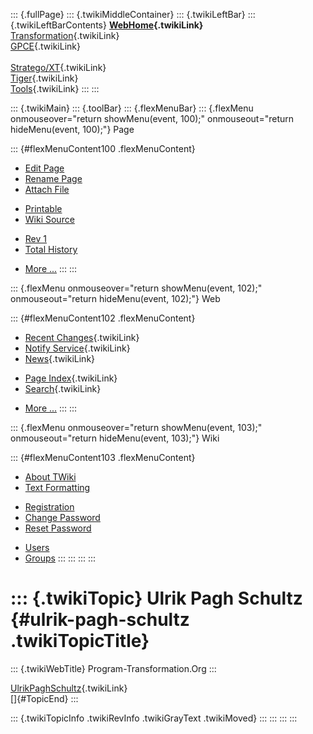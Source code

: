 ::: {.fullPage}
::: {.twikiMiddleContainer}
::: {.twikiLeftBar}
::: {.twikiLeftBarContents}
**[WebHome](WebHome){.twikiLink}**\
[Transformation](../Transform/WebHome){.twikiLink}\
[GPCE](../Gpce/WebHome){.twikiLink}\
\
[Stratego/XT](../Stratego/WebHome){.twikiLink}\
[Tiger](../Tiger/WebHome){.twikiLink}\
[Tools](../Tools/WebHome){.twikiLink}
:::
:::

::: {.twikiMain}
::: {.toolBar}
::: {.flexMenuBar}
::: {.flexMenu onmouseover="return showMenu(event, 100);" onmouseout="return hideMenu(event, 100);"}
Page

::: {#flexMenuContent100 .flexMenuContent}
-   [Edit
    Page](http://www.program-transformation.org/edit/Main/UlrikPaghSchultz?t=1536826834)
-   [Rename
    Page](http://www.program-transformation.org/rename/Main/UlrikPaghSchultz)
-   [Attach
    File](http://www.program-transformation.org/attach/Main/UlrikPaghSchultz)

<!-- -->

-   [Printable](http://www.program-transformation.org/view/Main/UlrikPaghSchultz?skin=print.pattern)
-   [Wiki
    Source](http://www.program-transformation.org/view/Main/UlrikPaghSchultz?skin=text&raw=on&contenttype=text/plain)

<!-- -->

-   [Rev
    1](http://www.program-transformation.org/view/Main/UlrikPaghSchultz?rev=1.1)
-   [Total
    History](http://www.program-transformation.org/rdiff/Main/UlrikPaghSchultz)

<!-- -->

-   [More
    \...](http://www.program-transformation.org/oops/Main/UlrikPaghSchultz?template=oopsmore&param1=1.1&param2=1.1)
:::
:::

::: {.flexMenu onmouseover="return showMenu(event, 102);" onmouseout="return hideMenu(event, 102);"}
Web

::: {#flexMenuContent102 .flexMenuContent}
-   [Recent Changes](WebChanges){.twikiLink}
-   [Notify Service](WebNotify){.twikiLink}
-   [News](WebNews){.twikiLink}

<!-- -->

-   [Page Index](WebIndex){.twikiLink}
-   [Search](WebSearch){.twikiLink}

<!-- -->

-   [More
    \...](http://www.program-transformation.org/oops/Main/UlrikPaghSchultz?template=oopsmore&param1=1.1&param2=1.1)
:::
:::

::: {.flexMenu onmouseover="return showMenu(event, 103);" onmouseout="return hideMenu(event, 103);"}
Wiki

::: {#flexMenuContent103 .flexMenuContent}
-   [About
    TWiki](http://www.program-transformation.org/view/TWiki/WebHome)
-   [Text
    Formatting](http://www.program-transformation.org/view/TWiki/TextFormattingRules)

<!-- -->

-   [Registration](http://www.program-transformation.org/view/TWiki/TWikiRegistration)
-   [Change
    Password](http://www.program-transformation.org/view/TWiki/ChangePassword)
-   [Reset
    Password](http://www.program-transformation.org/view/TWiki/ResetPassword)

<!-- -->

-   [Users](http://www.program-transformation.org/view/Main/TWikiUsers)
-   [Groups](http://www.program-transformation.org/view/Main/TWikiGroups)
:::
:::
:::
:::

::: {.twikiTopic}
Ulrik Pagh Schultz {#ulrik-pagh-schultz .twikiTopicTitle}
==================

::: {.twikiWebTitle}
Program-Transformation.Org
:::

[UlrikPaghSchultz](UlrikPaghSchultz){.twikiLink}\
[]{#TopicEnd}
:::

::: {.twikiTopicInfo .twikiRevInfo .twikiGrayText .twikiMoved}
:::
:::
:::
:::
